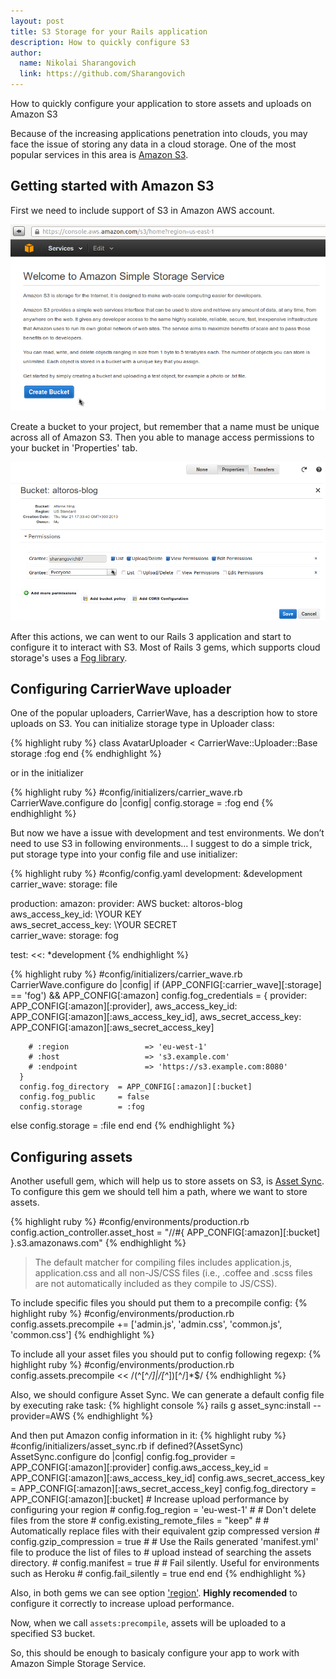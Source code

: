 ```yaml
---
layout: post
title: S3 Storage for your Rails application
description: How to quickly configure S3
author:
  name: Nikolai Sharangovich
  link: https://github.com/Sharangovich
---
```


How to quickly configure your application to store assets and uploads on Amazon S3

<!-- full start -->

Because of the increasing applications penetration into clouds, you may face the issue of storing any data in a cloud storage. One of the most popular services in this area is [Amazon S3][2].

## Getting started with Amazon S3

First we need to include support of S3 in Amazon AWS account.

![Amazon S3 Home][0]

Create a bucket to your project, but remember that a name must be unique across all of Amazon S3.
Then you able to manage access permissions to your bucket in 'Properties' tab.

![Bucket permissions][1]

After this actions, we can went to our Rails 3 application and start to configure it to interact with S3. Most of Rails 3 gems, which supports cloud storage's uses a [Fog library][3].

## Configuring CarrierWave uploader

One of the popular uploaders, CarrierWave, has a description how to store uploads on S3. You can initialize storage type in Uploader class:

{% highlight ruby %}
class AvatarUploader < CarrierWave::Uploader::Base
  storage :fog
end
{% endhighlight %}

or in the initializer

{% highlight ruby %}
#config/initializers/carrier_wave.rb
CarrierWave.configure do |config|
  config.storage = :fog
end
{% endhighlight %}

But now we have a issue with development and test environments. We don’t need to use S3 in following environments…
I suggest to do a simple trick, put storage type into your config file and use initializer:

{% highlight ruby %}
#config/config.yaml
development: &development
  carrier_wave:
    storage: file

production:
  amazon:
    provider: AWS
    bucket: altoros-blog
    aws_access_key_id: \YOUR KEY\
    aws_secret_access_key: \YOUR SECRET\
  carrier_wave:
    storage: fog

test:
  <<: *development
{% endhighlight %}


{% highlight ruby %}
#config/initializers/carrier_wave.rb
CarrierWave.configure do |config|
  if (APP_CONFIG[:carrier_wave][:storage] == 'fog') && APP_CONFIG[:amazon]
	  config.fog_credentials = {
	    provider:              APP_CONFIG[:amazon][:provider],
	    aws_access_key_id:     APP_CONFIG[:amazon][:aws_access_key_id],
	    aws_secret_access_key: APP_CONFIG[:amazon][:aws_secret_access_key]

	    # :region                 => 'eu-west-1'
	    # :host                   => 's3.example.com'
	    # :endpoint               => 'https://s3.example.com:8080'
	  }
	  config.fog_directory  = APP_CONFIG[:amazon][:bucket]
	  config.fog_public     = false
	  config.storage        = :fog
  else
    config.storage        = :file
  end
end
{% endhighlight %}

## Configuring assets

Another usefull gem, which will help us to store assets on S3, is [Asset Sync][4].
To configure this gem we should tell him a path, where we want to store assets.

{% highlight ruby %}
#config/environments/production.rb
config.action_controller.asset_host = "//#{ APP_CONFIG[:amazon][:bucket] }.s3.amazonaws.com"
{% endhighlight %}

> The default matcher for compiling files includes application.js, application.css and all non-JS/CSS files (i.e., .coffee and .scss files are not automatically included as they compile to JS/CSS).

To include specific files you should put them to a precompile config:
{% highlight ruby %}
#config/environments/production.rb
config.assets.precompile += ['admin.js', 'admin.css', 'common.js', 'common.css']
{% endhighlight %}

To include all your asset files you should put to config following regexp:
{% highlight ruby %}
#config/environments/production.rb
config.assets.precompile << /(^[^_\/]|\/[^_])[^\/]*$/
{% endhighlight %}

Also, we should configure Asset Sync. We can generate a default config file by executing rake task:
{% highlight console %}
rails g asset_sync:install --provider=AWS
{% endhighlight %}

And then put Amazon config information in it:
{% highlight ruby %}
#config/initializers/asset_sync.rb
if defined?(AssetSync)
  AssetSync.configure do |config|
    config.fog_provider          = APP_CONFIG[:amazon][:provider]
    config.aws_access_key_id     = APP_CONFIG[:amazon][:aws_access_key_id]
    config.aws_secret_access_key = APP_CONFIG[:amazon][:aws_secret_access_key]
    config.fog_directory         = APP_CONFIG[:amazon][:bucket]
    # Increase upload performance by configuring your region
    # config.fog_region = 'eu-west-1'
    #
    # Don't delete files from the store
    # config.existing_remote_files = "keep"
    #
    # Automatically replace files with their equivalent gzip compressed version
    # config.gzip_compression = true
    #
    # Use the Rails generated 'manifest.yml' file to produce the list of files to
    # upload instead of searching the assets directory.
    # config.manifest = true
    #
    # Fail silently.  Useful for environments such as Heroku
    # config.fail_silently = true
  end
end
{% endhighlight %}

Also, in both gems we can see option ['region'][5]. <b>Highly recomended</b> to configure it correctly to increase upload performance.

Now, when we call `assets:precompile`, assets will be uploaded to a specified S3 bucket.

So, this should be enough to basicaly configure your app to work with Amazon Simple Storage Service.

<!-- full end -->

[0]: /images/posts/2013-03-22-s3-storage-for-your_app/bucket.png
[1]: /images/posts/2013-03-22-s3-storage-for-your_app/permissions.png
[2]: http://aws.amazon.com/s3/
[3]: http://fog.io/
[4]: https://github.com/rumblelabs/asset_sync
[5]: http://docs.aws.amazon.com/general/latest/gr/rande.html#s3_region
